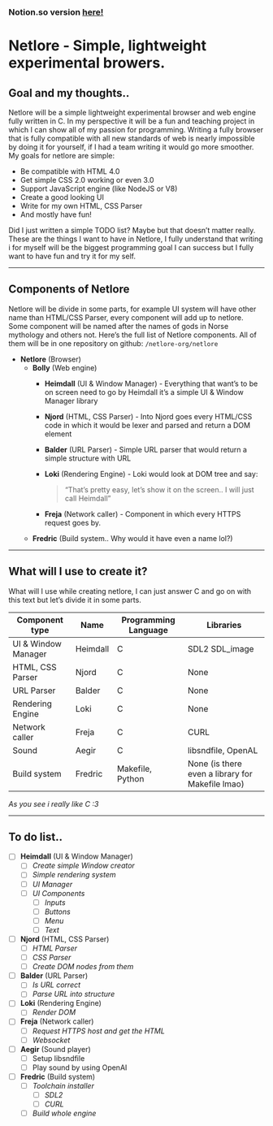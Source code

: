 ### Notion.so version [here!](https://wild-curler-b6f.notion.site/Netlore-Simple-lightweight-experimental-browers-0640eac76821466fa6ea76a22e59dd1d)

# Netlore - Simple, lightweight experimental browers.

## Goal and my thoughts..

Netlore will be a simple lightweight experimental browser and web engine fully written in C. In my perspective it will be a fun and teaching project in which I can show all of my passion for programming. Writing a fully browser that is fully compatible with all new standards of web is nearly impossible by doing it for yourself, if I had a team writing it would go more smoother. My goals for netlore are simple:

- Be compatible with HTML 4.0
- Get simple CSS 2.0 working or even 3.0
- Support JavaScript engine (like NodeJS or V8)
- Create a good looking UI
- Write for my own HTML, CSS Parser
- And mostly have fun!

Did I just written a simple TODO list? Maybe but that doesn’t matter really. These are the things I want to have in Netlore, I fully understand that writing i for myself will be the biggest programming goal I can success but I fully want to have fun and try it for my self.

---

## Components of Netlore

Netlore will be divide in some parts, for example UI system will have other name than HTML/CSS Parser, every component will add up to netlore. Some component will be named after the names of gods in Norse mythology and others not. Here’s the full list of Netlore components. All of them will be in one repository on github: `/netlore-org/netlore`

- **Netlore** (Browser)
    - **Bolly** (Web engine)
        - **Heimdall** (UI & Window Manager) - Everything that want’s to be on screen need to go by Heimdall it’s a simple UI & Window Manager library
        - **Njord** (HTML, CSS Parser) - Into Njord goes every HTML/CSS code in which it would be lexer and parsed and return a DOM element
        - **Balder** (URL Parser) - Simple URL parser that would return a simple structure with URL
        - **Loki** (Rendering Engine) - Loki would look at DOM tree and say:
            
            > “That’s pretty easy, let’s show it on the screen.. I will just call Heimdall”
            > 
        - **Freja** (Network caller) - Component in which every HTTPS request goes by.
    - **Fredric** (Build system.. Why would it have even a name lol?)

---

## What will I use to create it?

What will I use while creating netlore, I can just answer C and go on with this text but let’s divide it in some parts.

| Component type | Name | Programming Language | Libraries |
| --- | --- | --- | --- |
| UI & Window Manager | Heimdall | C | SDL2 SDL_image |
| HTML, CSS Parser | Njord | C | None |
| URL Parser | Balder | C | None |
| Rendering Engine | Loki | C | None |
| Network caller | Freja | C | CURL |
| Sound | Aegir | C | libsndfile, OpenAL |
| Build system | Fredric | Makefile, Python | None (is there even a library for Makefile lmao) |

  *As you see i really like C :3*

---

## To do list..

- [ ]  **Heimdall** (UI & Window Manager)
    - [ ]  *Create simple Window creator*
    - [ ]  *Simple rendering system*
    - [ ]  *UI Manager*
    - [ ]  *UI Components*
        - [ ]  *Inputs*
        - [ ]  *Buttons*
        - [ ]  *Menu*
        - [ ]  *Text*
- [ ]  **Njord** (HTML, CSS Parser)
    - [ ]  *HTML Parser*
    - [ ]  *CSS Parser*
    - [ ]  *Create DOM nodes from them*
- [ ]  **Balder** (URL Parser)
    - [ ]  *Is URL correct*
    - [ ]  *Parse URL into structure*
- [ ]  **Loki** (Rendering Engine)
    - [ ]  *Render DOM*
- [ ]  **Freja** (Network caller)
    - [ ]  *Request HTTPS host and get the HTML*
    - [ ]  *Websocket*
- [ ]  **Aegir** (Sound player)
    - [ ]  Setup libsndfile
    - [ ]  Play sound by using OpenAI
- [ ]  **Fredric** (Build system)
    - [ ]  *Toolchain installer*
        - [ ]  *SDL2*
        - [ ]  *CURL*
    - [ ]  *Build whole engine*
